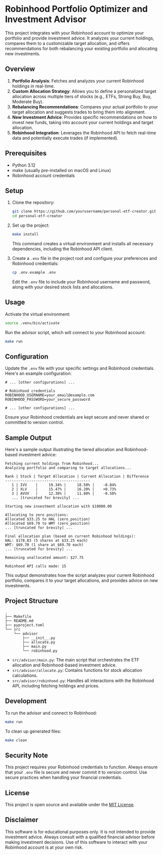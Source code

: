 # Robinhood Portfolio Optimizer and Investment Advisor

This project integrates with your Robinhood account to optimize your portfolio and provide investment advice. It analyzes your current holdings, compares them to a customizable target allocation, and offers recommendations for both rebalancing your existing portfolio and allocating new investments.

## Overview

1. **Portfolio Analysis**: Fetches and analyzes your current Robinhood holdings in real-time.
2. **Custom Allocation Strategy**: Allows you to define a personalized target allocation across multiple tiers of stocks (e.g., ETFs, Strong Buy, Buy, Moderate Buy).
3. **Rebalancing Recommendations**: Compares your actual portfolio to your target allocation and suggests trades to bring them into alignment.
4. **New Investment Advice**: Provides specific recommendations on how to invest new funds, taking into account your current holdings and target allocation.
5. **Robinhood Integration**: Leverages the Robinhood API to fetch real-time data and potentially execute trades (if implemented).

## Prerequisites

- Python 3.12
- make (usually pre-installed on macOS and Linux)
- Robinhood account credentials

## Setup

1. Clone the repository:
   ```sh
   git clone https://github.com/yourusername/personal-etf-creator.git
   cd personal-etf-creator
   ```

2. Set up the project:
   ```sh
   make install
   ```
   This command creates a virtual environment and installs all necessary dependencies, including the Robinhood API client.

3. Create a `.env` file in the project root and configure your preferences and Robinhood credentials:
   ```sh
   cp .env.example .env
   ```
   Edit the `.env` file to include your Robinhood username and password, along with your desired stock lists and allocations.

## Usage

Activate the virtual environment:
```sh
source .venv/bin/activate
```

Run the advisor script, which will connect to your Robinhood account:
```sh
make run
```

## Configuration

Update the `.env` file with your specific settings and Robinhood credentials. Here's an example configuration:

```
# ... [other configurations] ...

# Robinhood credentials
ROBINHOOD_USERNAME=your_email@example.com
ROBINHOOD_PASSWORD=your_secure_password

# ... [other configurations] ...
```

Ensure your Robinhood credentials are kept secure and never shared or committed to version control.

## Sample Output

Here's a sample output illustrating the tiered allocation and Robinhood-based investment advice:

```
Fetching current holdings from Robinhood...
Analyzing portfolio and comparing to target allocations...

Rank | Stock | Target Allocation | Current Allocation | Difference
---------------------------------------
   1 | IVV    |     19.34% |     18.50% |    -0.84%
   2 | XLV    |     15.47% |     16.20% |    +0.73%
   3 | AVUV   |     12.38% |     11.80% |    -0.58%
   ... [truncated for brevity] ...

Starting new investment allocation with $10000.00

Allocating to zero positions:
Allocated $33.25 to HAL (zero_position)
Allocated $69.70 to WMT (zero_position)
... [truncated for brevity] ...

Final allocation plan (based on current Robinhood holdings):
HAL: $178.83 (5 shares at $33.25 each)
WMT: $69.70 (1 share at $69.70 each)
... [truncated for brevity] ...

Remaining unallocated amount: $27.75

Robinhood API calls made: 15
```

This output demonstrates how the script analyzes your current Robinhood portfolio, compares it to your target allocations, and provides advice on new investments.

## Project Structure

```
.
├── Makefile
├── README.md
├── pyproject.toml
└── src
    └── advisor
        ├── __init__.py
        ├── allocate.py
        ├── main.py
        └── robinhood.py
```

- `src/advisor/main.py`: The main script that orchestrates the ETF allocation and Robinhood-based investment advice.
- `src/advisor/allocate.py`: Contains functions for stock allocation calculations.
- `src/advisor/robinhood.py`: Handles all interactions with the Robinhood API, including fetching holdings and prices.

## Development

To run the advisor and connect to Robinhood:
```sh
make run
```

To clean up generated files:
```sh
make clean
```

## Security Note

This project requires your Robinhood credentials to function. Always ensure that your `.env` file is secure and never commit it to version control. Use secure practices when handling your financial credentials.

## License

This project is open source and available under the [MIT License](LICENSE).

## Disclaimer

This software is for educational purposes only. It is not intended to provide investment advice. Always consult with a qualified financial advisor before making investment decisions. Use of this software to interact with your Robinhood account is at your own risk.
